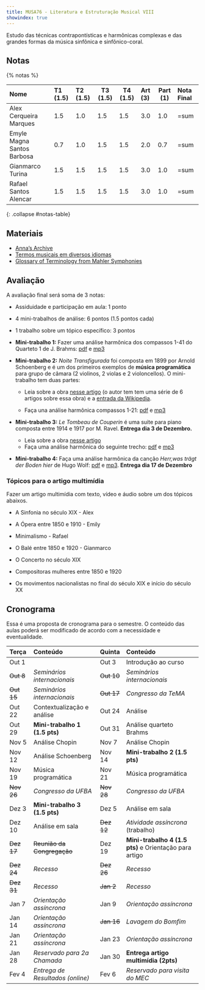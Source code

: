 ```yaml
---
title: MUSA76 - Literatura e Estruturação Musical VIII
showindex: true
---
```


Estudo das técnicas contrapontísticas e harmônicas complexas e das grandes
formas da música sinfônica e sinfônico-coral.

## Notas

{% notas %}

| Nome                       | T1 (1.5) | T2 (1.5) | T3 (1.5) | T4 (1.5) | Art (3) | Part (1) | Nota Final |
|:---------------------------|:---------|:---------|----------|----------|:--------|----------|:-----------|
| Alex Cerqueira Marques     | 1.5      | 1.0      | 1.5      | 1.5      | 3.0     | 1.0      | =sum       |
| Emyle Magna Santos Barbosa | 0.7      | 1.0      | 1.5      | 1.5      | 2.0     | 0.7      | =sum       |
| Gianmarco Turina           | 1.5      | 1.5      | 1.5      | 1.5      | 3.0     | 1.0      | =sum       |
| Rafael Santos Alencar      | 1.5      | 1.5      | 1.5      | 1.5      | 3.0     | 1.0      | =sum       |
{: .collapse #notas-table}


## Materiais

- [Anna’s Archive](https://annas-archive.org)
- [Termos musicais em diversos idiomas](https://web.library.yale.edu/cataloging/music/instname)
- [Glossary of Terminology from Mahler Symphonies](https://www.orchestralibrary.com/reftables/mahler2gloss.html)

## Avaliação

A avaliação final será soma de 3 notas:

- Assiduidade e participação em aula: 1 ponto
- 4 mini-trabalhos de análise: 6 pontos (1.5 pontos cada)
- 1 trabalho sobre um tópico específico: 3 pontos

- **Mini-trabalho 1:** Fazer uma análise harmônica dos compassos 1-41 do
  Quarteto 1 de J. Brahms: [pdf][1] e [mp3][2]

- **Mini-trabalho 2:** *Noite Transfigurada* foi composta em 1899 por Arnold
  Schoenberg e é um dos primeiros exemplos de **música programática** para grupo
  de câmara (2 violinos, 2 violas e 2 violoncellos). O mini-trabalho tem duas
  partes:

  - Leia sobre a obra [nesse artigo][3] (o autor tem tem uma série de 6 artigos
  sobre essa obra) e a [entrada da Wikipedia][4].

  - Faça una análise harmônica compassos 1-21: [pdf][5] e [mp3][6]

- **Mini-trabalho 3:** *Le Tombeau de Couperin* é uma suite para piano composta
  entre 1914 e 1917 por M. Ravel. **Entrega dia 3 de Dezembro.**

  - Leia sobre a obra [nesse artigo][7]
  - Faça uma análise harmônica do seguinte trecho: [pdf][8] e [mp3][9]

- **Mini-trabalho 4:** Faça uma análise harmônica da canção _Herr,was trägt der
  Boden hier_ de Hugo Wolf: [pdf][10] e [mp3][11]. **Entrega dia 17 de Dezembro**

[1]: https://docs.pkroger.com/Brahms%20Quarteto%201%20-%20Trecho.pdf
[2]: https://docs.pkroger.com/Brahms%20Quarteto%201%20-%20Trecho.m4a
[3]: https://euterpe.blog.br/noite-transfigurada-parte-i/
[4]: https://en.wikipedia.org/wiki/Verkl%C3%A4rte_Nacht
[5]: https://docs.pkroger.com/Schoenberg%20-%20Noite%20Transfigurada%20-%20Trecho.pdf
[6]: https://docs.pkroger.com/Schoenberg%20-%20Noite%20Transfigurada%20-%20Trecho.mp3
[7]: https://en.wikipedia.org/wiki/Le_Tombeau_de_Couperin
[8]: https://docs.pkroger.com/Ravel%20-%20Le%20Tombeau%20de%20Couperin%20-%20Trecho.pdf
[9]: https://docs.pkroger.com/Ravel%20-%20Le%20Tombeau%20de%20Couperin%20-%20Forlane.mp3
[10]: https://docs.pkroger.com/Hugo%20Wolf%20Herr%20was.pdf
[11]: https://docs.pkroger.com/Hugo%20Wolf%20Herr%20was.mp3

### Tópicos para o artigo multimídia

Fazer um artigo multimídia com texto, vídeo e áudio sobre um dos tópicos
abaixos.

- A Sinfonia no século XIX - Alex
- A Ópera entre 1850 e 1910 - Emily
- Minimalismo - Rafael
- O Balé entre 1850 e 1920 - Gianmarco

- O Concerto no século XIX
- Compositoras mulheres entre 1850 e 1920
- Os movimentos nacionalistas no final do século XIX e início do século XX


## Cronograma

Essa é uma proposta de cronograma para o semestre. O conteúdo das aulas poderá
ser modificado de acordo com a necessidade e eventualidade.

| Terça      | Conteúdo                         | Quinta     | Conteúdo                                               |
|:-----------|:---------------------------------|:-----------|:-------------------------------------------------------|
| Out 1      |                                  | Out 3      | Introdução ao curso                                    |
| ~~Out 8~~  | *Seminários internacionais*      | ~~Out 10~~ | *Seminários internacionais*                            |
| ~~Out 15~~ | *Seminários internacionais*      | ~~Out 17~~ | *Congresso da TeMA*                                    |
| Out 22     | Contextualização e análise       | Out 24     | Análise                                                |
| Out 29     | **Mini-trabalho 1 (1.5 pts)**    | Out 31     | Análise quarteto Brahms                                |
| Nov 5      | Análise Chopin                   | Nov 7      | Análise Chopin                                         |
| Nov 12     | Análise Schoenberg               | Nov 14     | **Mini-trabalho 2 (1.5 pts)**                          |
| Nov 19     | Música programática              | Nov 21     | Música programática                                    |
| ~~Nov 26~~ | *Congresso da UFBA*              | ~~Nov 28~~ | *Congresso da UFBA*                                    |
| Dez 3      | **Mini-trabalho 3 (1.5 pts)**    | Dez 5      | Análise em sala                                        |
| Dez 10     | Análise em sala                  | ~~Dez 12~~ | *Atividade assíncrona* (trabalho)                      |
| ~~Dez 17~~ | ~~Reunião da Congregação~~       | Dez 19     | **Mini-trabalho 4 (1.5 pts)** e Orientação para artigo |
| ~~Dez 24~~ | *Recesso*                        | ~~Dez 26~~ | *Recesso*                                              |
| ~~Dez 31~~ | *Recesso*                        | ~~Jan 2~~  | *Recesso*                                              |
| Jan 7      | *Orientação assíncrona*          | Jan 9      | *Orientação assíncrona*                                |
| Jan 14     | *Orientação assíncrona*          | ~~Jan 16~~ | *Lavagem do Bomfim*                                    |
| Jan 21     | *Orientação assíncrona*          | Jan 23     | *Orientação assíncrona*                                |
| Jan 28     | *Reservado para 2a Chamada*      | Jan 30     | **Entrega artigo multimídia (2pts)**                   |
| Fev 4      | *Entrega de Resultados (online)* | Fev 6      | *Reservado para visita do MEC*                         |
